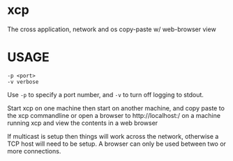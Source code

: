 xcp
====

The cross application, network and os copy-paste w/ web-browser view

USAGE
=====

    -p <port>
    -v verbose

Use `-p` to specify a port number, and `-v` to turn off logging to stdout.

Start xcp on one machine then start on another machine, and copy paste to the xcp commandline or open a browser to http://localhost:<port>/<name> on a machine running xcp and view the contents in a web browser

If multicast is setup then things will work across the network, otherwise a TCP host will need to be setup. A browser can only be used between two or more connections.
